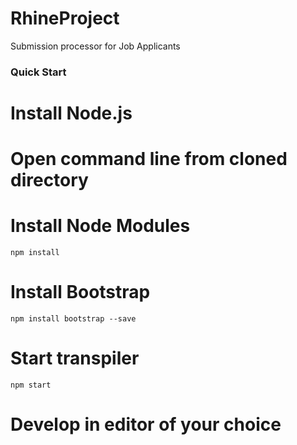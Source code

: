 # RhineProject
Submission processor for Job Applicants

### Quick Start

# Install Node.js

# Open command line from cloned directory

# Install Node Modules
```
npm install
```

# Install Bootstrap
```
npm install bootstrap --save
```

# Start transpiler
```
npm start
```

# Develop in editor of your choice
